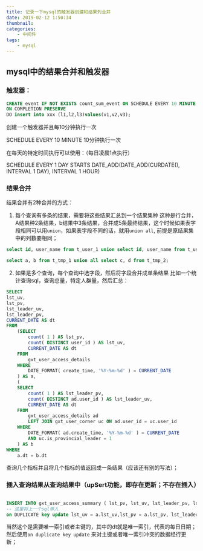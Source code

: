 ```yaml
---
title: 记录一下mysql的触发器创建和结果列合并
date: 2019-02-12 1:50:34
thumbnail: 
categories:
    - 中间件
tags:
    - mysql
---
```


## mysql中的结果合并和触发器

### 触发器：
``` sql
CREATE event IF NOT EXISTS count_sum_event ON SCHEDULE EVERY 10 MINUTE   
ON COMPLETION PRESERVE   
DO insert into xxx (l1,l2,l3)values(v1,v2,v3);

```
创建一个触发器并且每10分钟执行一次

SCHEDULE EVERY 10 MINUTE   10分钟执行一次

在每天的特定时间执行可以使用：（每日凌晨1点执行）

SCHEDULE EVERY 1 DAY STARTS DATE_ADD(DATE_ADD(CURDATE(), INTERVAL 1 DAY), INTERVAL 1 HOUR)


### 结果合并

结果合并有2种合并的方式：

1. 每个查询有多条的结果，需要将这些结果汇总到一个结果集种
这种是行合并，A结果种2条结果，b结果中3条结果，合并成5条最终结果，这个时候如果表字段相同可以用`union`，如果表字段不同的话，就用`union all`, 前提是原结果集中的列数要相同；
``` sql 
select id, user_name from t_user_1 union select id, user_name from t_user_2;

select a, b from t_tmp_1 union all select c, d from t_tmp_2;

```

2. 如果是多个查询，每个查询中选字段，然后将字段合并成单条结果
比如一个统计查询sql，查询总量，特定人群量，然后汇总：
``` sql
SELECT
lst_uv,
lst_pv,
lst_leader_uv,
lst_leader_pv,
CURRENT_DATE AS dt
FROM
	(SELECT
		count( 1 ) AS lst_pv,
		count( DISTINCT user_id ) AS lst_uv,
		CURRENT_DATE AS dt
	FROM
		gxt_user_access_details
	WHERE
		DATE_FORMAT( create_time, '%Y-%m-%d' ) = CURRENT_DATE
	) AS a,
	(
	SELECT
		count( 1 ) AS lst_leader_pv,
		count( DISTINCT ad.user_id ) AS lst_leader_uv,
		CURRENT_DATE AS dt
	FROM
		gxt_user_access_details ad
		LEFT JOIN gxt_user_corner uc ON ad.user_id = uc.user_id
	WHERE
		DATE_FORMAT( ad.create_time, '%Y-%m-%d' ) = CURRENT_DATE
		AND uc.is_provincial_leader = 1
	) AS b
WHERE
	a.dt = b.dt

```

查询几个指标并且将几个指标的值返回成一条结果（应该还有别的写法）；

### 插入查询结果从查询结果中（upSert功能，即存在更新；不存在插入）

``` sql

INSERT INTO gxt_user_access_summary ( lst_pv, lst_uv, lst_leader_pv, lst_leader_uv, dt )
-- 这里将上一个sql带入
on DUPLICATE key update lst_uv = a.lst_uv,lst_pv = a.lst_pv, lst_leader_uv = b.lst_leader_pv, lst_leader_uv = b.lst_leader_pv;

```

当然这个是需要唯一索引或者主键的，其中的dt就是唯一索引，代表的每日日期；然后使用`on duplicate key update` 来对主键或者唯一索引冲突的数据经行更新； 
